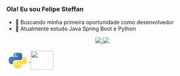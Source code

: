 ### Ola! Eu sou Felipe Steffan

- 🔭 Buscando minha primeira oportunidade como desenvolvedor
- 🌱 Atualmente estudo Java Spring Boot e Python 

<div align="center">
  <a href="https://github.com/fehsteffan">
  <img height="180em" src="https://github-readme-stats.vercel.app/api?username=fehsteffan&show_icons=true&theme=dark&include_all_commits=true&count_private=true"/>
  <img height="180em" src="https://github-readme-stats.vercel.app/api/top-langs/?username=fehsteffan&layout=compact&langs_count=7&theme=dark"/>
</div>
<div style="display: inline_block"><br>  
  <img align="center" height="50" width="60" src="https://raw.githubusercontent.com/devicons/devicon/master/icons/python/python-original.svg">  
  <img align="center" height="50" width="60"src="https://cdn.jsdelivr.net/gh/devicons/devicon/icons/java/java-original.svg" />  
</div>


